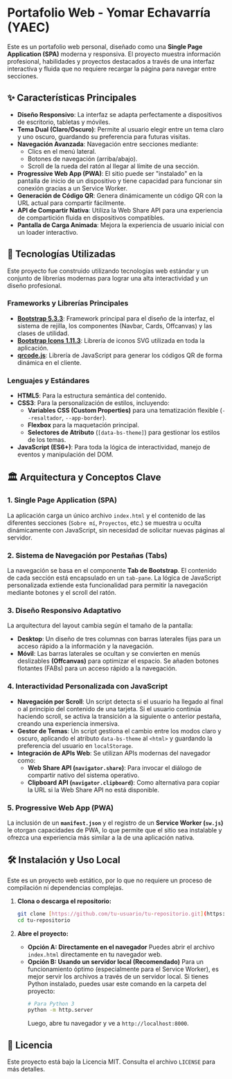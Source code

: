 # Portafolio Web - Yomar Echavarría (YAEC)

Este es un portafolio web personal, diseñado como una **Single Page Application (SPA)** moderna y responsiva. El proyecto muestra información profesional, habilidades y proyectos destacados a través de una interfaz interactiva y fluida que no requiere recargar la página para navegar entre secciones.

## ✨ Características Principales

- **Diseño Responsivo**: La interfaz se adapta perfectamente a dispositivos de escritorio, tabletas y móviles.
- **Tema Dual (Claro/Oscuro)**: Permite al usuario elegir entre un tema claro y uno oscuro, guardando su preferencia para futuras visitas.
- **Navegación Avanzada**: Navegación entre secciones mediante:
  - Clics en el menú lateral.
  - Botones de navegación (arriba/abajo).
  - Scroll de la rueda del ratón al llegar al límite de una sección.
- **Progressive Web App (PWA)**: El sitio puede ser "instalado" en la pantalla de inicio de un dispositivo y tiene capacidad para funcionar sin conexión gracias a un Service Worker.
- **Generación de Código QR**: Genera dinámicamente un código QR con la URL actual para compartir fácilmente.
- **API de Compartir Nativa**: Utiliza la Web Share API para una experiencia de compartición fluida en dispositivos compatibles.
- **Pantalla de Carga Animada**: Mejora la experiencia de usuario inicial con un loader interactivo.

## 🚀 Tecnologías Utilizadas

Este proyecto fue construido utilizando tecnologías web estándar y un conjunto de librerías modernas para lograr una alta interactividad y un diseño profesional.

### Frameworks y Librerías Principales

- **[Bootstrap 5.3.3](https://getbootstrap.com/)**: Framework principal para el diseño de la interfaz, el sistema de rejilla, los componentes (Navbar, Cards, Offcanvas) y las clases de utilidad.
- **[Bootstrap Icons 1.11.3](https://icons.getbootstrap.com/)**: Librería de iconos SVG utilizada en toda la aplicación.
- **[qrcode.js](https://github.com/davidshimjs/qrcodejs)**: Librería de JavaScript para generar los códigos QR de forma dinámica en el cliente.

### Lenguajes y Estándares

- **HTML5**: Para la estructura semántica del contenido.
- **CSS3**: Para la personalización de estilos, incluyendo:
  - **Variables CSS (Custom Properties)** para una tematización flexible (`--resaltador`, `--app-border`).
  - **Flexbox** para la maquetación principal.
  - **Selectores de Atributo** (`[data-bs-theme]`) para gestionar los estilos de los temas.
- **JavaScript (ES6+)**: Para toda la lógica de interactividad, manejo de eventos y manipulación del DOM.

## 🏛️ Arquitectura y Conceptos Clave

### 1. Single Page Application (SPA)
La aplicación carga un único archivo `index.html` y el contenido de las diferentes secciones (`Sobre mí`, `Proyectos`, etc.) se muestra u oculta dinámicamente con JavaScript, sin necesidad de solicitar nuevas páginas al servidor.

### 2. Sistema de Navegación por Pestañas (Tabs)
La navegación se basa en el componente **Tab de Bootstrap**. El contenido de cada sección está encapsulado en un `tab-pane`. La lógica de JavaScript personalizada extiende esta funcionalidad para permitir la navegación mediante botones y el scroll del ratón.

### 3. Diseño Responsivo Adaptativo
La arquitectura del layout cambia según el tamaño de la pantalla:
- **Desktop**: Un diseño de tres columnas con barras laterales fijas para un acceso rápido a la información y la navegación.
- **Móvil**: Las barras laterales se ocultan y se convierten en menús deslizables **(Offcanvas)** para optimizar el espacio. Se añaden botones flotantes (FABs) para un acceso rápido a la navegación.

### 4. Interactividad Personalizada con JavaScript
- **Navegación por Scroll**: Un script detecta si el usuario ha llegado al final o al principio del contenido de una tarjeta. Si el usuario continúa haciendo scroll, se activa la transición a la siguiente o anterior pestaña, creando una experiencia inmersiva.
- **Gestor de Temas**: Un script gestiona el cambio entre los modos claro y oscuro, aplicando el atributo `data-bs-theme` al `<html>` y guardando la preferencia del usuario en `localStorage`.
- **Integración de APIs Web**: Se utilizan APIs modernas del navegador como:
  - **Web Share API (`navigator.share`)**: Para invocar el diálogo de compartir nativo del sistema operativo.
  - **Clipboard API (`navigator.clipboard`)**: Como alternativa para copiar la URL si la Web Share API no está disponible.

### 5. Progressive Web App (PWA)
La inclusión de un **`manifest.json`** y el registro de un **Service Worker (`sw.js`)** le otorgan capacidades de PWA, lo que permite que el sitio sea instalable y ofrezca una experiencia más similar a la de una aplicación nativa.

## 🛠️ Instalación y Uso Local

Este es un proyecto web estático, por lo que no requiere un proceso de compilación ni dependencias complejas.

1.  **Clona o descarga el repositorio:**
    ```bash
    git clone [https://github.com/tu-usuario/tu-repositorio.git](https://github.com/tu-usuario/tu-repositorio.git)
    cd tu-repositorio
    ```

2.  **Abre el proyecto:**
    - **Opción A: Directamente en el navegador**
      Puedes abrir el archivo `index.html` directamente en tu navegador web.
    - **Opción B: Usando un servidor local (Recomendado)**
      Para un funcionamiento óptimo (especialmente para el Service Worker), es mejor servir los archivos a través de un servidor local. Si tienes Python instalado, puedes usar este comando en la carpeta del proyecto:
      ```bash
      # Para Python 3
      python -m http.server
      ```
      Luego, abre tu navegador y ve a `http://localhost:8000`.

## 📄 Licencia

Este proyecto está bajo la Licencia MIT. Consulta el archivo `LICENSE` para más detalles.
